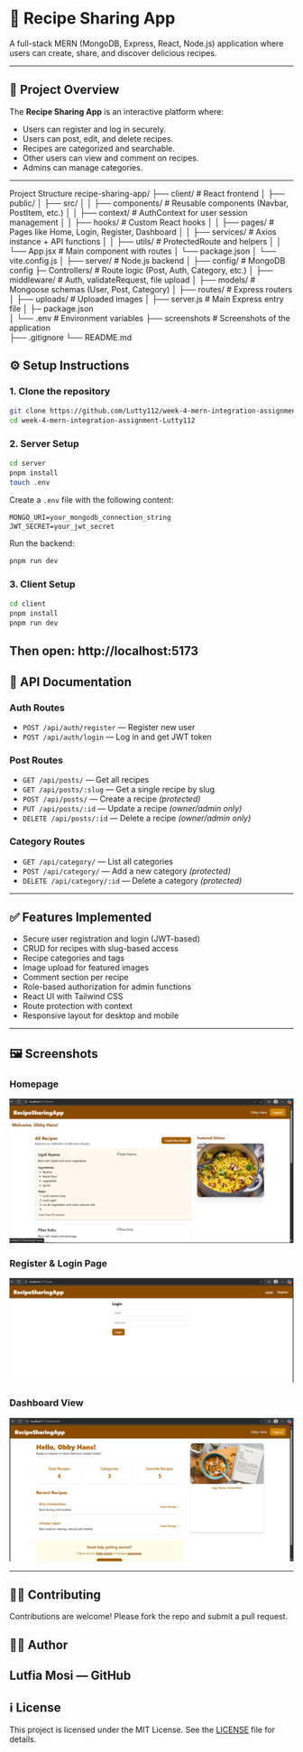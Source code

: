 # 🍲 Recipe Sharing App

A full-stack MERN (MongoDB, Express, React, Node.js) application where users can create, share, and discover delicious recipes.

---

## 📖 Project Overview

The **Recipe Sharing App** is an interactive platform where:

* Users can register and log in securely.
* Users can post, edit, and delete recipes.
* Recipes are categorized and searchable.
* Other users can view and comment on recipes.
* Admins can manage categories.

---
Project Structure
recipe-sharing-app/
├── client/                     # React frontend
│   ├── public/
│   ├── src/
│   │   ├── components/         # Reusable components (Navbar, PostItem, etc.)
│   │   ├── context/            # AuthContext for user session management
│   │   ├── hooks/              # Custom React hooks
│   │   ├── pages/              # Pages like Home, Login, Register, Dashboard
│   │   ├── services/           # Axios instance + API functions
│   │   ├── utils/              # ProtectedRoute and helpers
│   │   └── App.jsx             # Main component with routes
│   └── package.json
│   └── vite.config.js
│
├── server/                     # Node.js backend
│   ├── config/                 # MongoDB config
    ├─  Controllers/            # Route logic (Post, Auth, Category, etc.)
│   ├── middleware/             # Auth, validateRequest, file upload
│   ├── models/                 # Mongoose schemas (User, Post, Category)
│   ├── routes/                 # Express routers
│   ├── uploads/                # Uploaded images
│   ├── server.js               # Main Express entry file 
│   ├─  package.json               
│   └── .env                    # Environment variables
├── screenshots                 # Screenshots of the application                        
├── .gitignore
└── README.md


## ⚙️ Setup Instructions

### 1. Clone the repository

```bash
git clone https://github.com/Lutty112/week-4-mern-integration-assignment-Lutty112.git
cd week-4-mern-integration-assignment-Lutty112
```

### 2. Server Setup

```bash
cd server
pnpm install
touch .env
```

Create a `.env` file with the following content:

```
MONGO_URI=your_mongodb_connection_string
JWT_SECRET=your_jwt_secret
```

Run the backend:

```bash
pnpm run dev
```

### 3. Client Setup

```bash
cd client
pnpm install
pnpm run dev
```
Then open: http://localhost:5173
---

## 🔗 API Documentation

### Auth Routes

* `POST /api/auth/register` — Register new user
* `POST /api/auth/login` — Log in and get JWT token

### Post Routes

* `GET /api/posts/` — Get all recipes
* `GET /api/posts/:slug` — Get a single recipe by slug
* `POST /api/posts/` — Create a recipe *(protected)*
* `PUT /api/posts/:id` — Update a recipe *(owner/admin only)*
* `DELETE /api/posts/:id` — Delete a recipe *(owner/admin only)*

### Category Routes

* `GET /api/category/` — List all categories
* `POST /api/category/` — Add a new category *(protected)*
* `DELETE /api/category/:id` — Delete a category *(protected)*

---

## ✅ Features Implemented

* Secure user registration and login (JWT-based)
* CRUD for recipes with slug-based access
* Recipe categories and tags
* Image upload for featured images
* Comment section per recipe
* Role-based authorization for admin functions
* React UI with Tailwind CSS
* Route protection with context
* Responsive layout for desktop and mobile
---



## 🖼️ Screenshots

### Homepage
![Home](Screenshots/Home.png)

### Register & Login Page
![Register&Login](<Screenshots/Register & Login.png>)

### Dashboard View
![Dashboard](Screenshots/Dashboard.png)

---

## 🙋🏻 Contributing

Contributions are welcome! Please fork the repo and submit a pull request.

## 👩‍💻 Author
Lutfia Mosi — GitHub 
---

## ℹ️ License

This project is licensed under the MIT License. See the [LICENSE](LICENSE) file for details.



